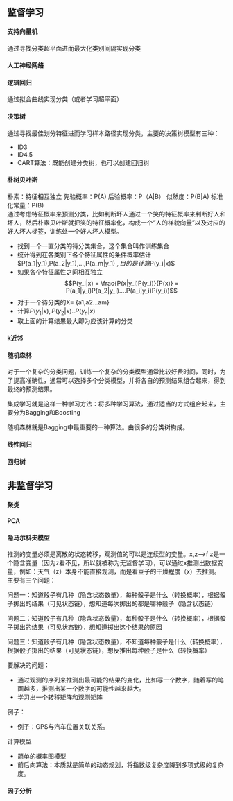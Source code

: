 ## 监督学习
#### 支持向量机
通过寻找分类超平面进而最大化类别间隔实现分类
#### 人工神经网络
#### 逻辑回归
通过拟合曲线实现分类（或者学习超平面）
#### 决策树
通过寻找最佳划分特征进而学习样本路径实现分类，主要的决策树模型有三种：
- ID3
- ID4.5
- CART算法：既能创建分类树，也可以创建回归树
#### 朴树贝叶斯
朴素：特征相互独立
先验概率：P(A)
后验概率：P（A|B）
似然度：P(B|A)
标准化常量：P(B)  
通过考虑特征概率来预测分类，比如判断坏人通过一个笑的特征概率来判断好人和坏人，然后朴素贝叶斯就把笑的特征概率化，构成一个“人的样貌向量”以及对应的好人坏人标签，训练处一个好人坏人模型。
- 找到一个一直分类的待分类集合，这个集合叫作训练集合
- 统计得到在各类别下各个特征属性的条件概率估计$P(a_1|y_1),P(a_2|y_1),…,P(a_m|y_1) $,目的是计算$P(y_i|x)$
- 如果各个特征属性之间相互独立$$P(y_i|x) = \frac{P(x|y_i)P(y_i)}{P(x)} = P(a_1|y_i)P(a_2|y_i)....P(a_i|y_i)P(y_i))$$
- 对于一个待分类的X= {a1,a2...am}
- 计算$P(y_1|x),P(y_2|x)..P(y_n|x)$
- 取上面的计算结果最大即为应该计算的分类
#### k近邻
#### 随机森林
对于一个复杂的分类问题，训练一个复杂的分类模型通常比较好费时间，同时，为了提高准确性，通常可以选择多个分类模型，并将各自的预测结果组合起来，得到最终的预测结果。

集成学习就是这样一种学习方法：将多种学习算法，通过适当的方式组合起来，主要分为Bagging和Boosting

随机森林就是Bagging中最重要的一种算法。由很多的分类树构成。

#### 线性回归
#### 回归树
## 非监督学习
#### 聚类
#### PCA
#### 隐马尔科夫模型
推测的变量必须是离散的状态转移，观测值的可以是连续型的变量。x,z-->f z是一个隐含变量（因为z看不见，所以就被称为无监督学习），可以通过x推测出数据变量，例如：天气（z）本身不能直接观测，而是看豆子的干燥程度（x）去推测。
主要有三个问题：

问题一：知道骰子有几种（隐含状态数量），每种骰子是什么（转换概率），根据骰子掷出的结果（可见状态链），想知道每次掷出的都是哪种骰子（隐含状态链）

问题二：知道骰子有几种（隐含状态数量），每种骰子是什么（转换概率），根据骰子掷出的结果（可见状态链），想知道掷出这个结果的原因

问题三：知道骰子有几种（隐含状态数量），不知道每种骰子是什么（转换概率），根据骰子掷出的结果（可见状态链），想反推出每种骰子是什么（转换概率）

要解决的问题：
- 通过观测的序列来推测出最可能的结果的变化，比如写一个数字，随着写的笔画越多，推测出某一个数字的可能性越来越大。
- 学习出一个转移矩阵和观测矩阵

例子：
- 例子：GPS与汽车位置关联关系。

计算模型
- 简单的概率图模型
- 前后向算法：本质就是简单的动态规划，将指数级复杂度降到多项式级的复杂度。
#### 因子分析
